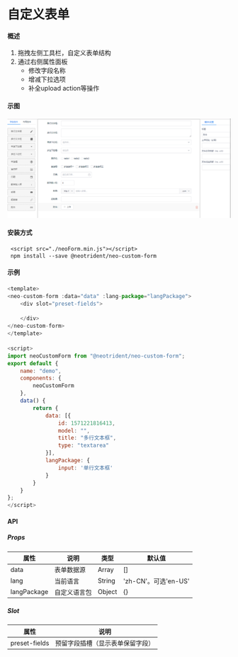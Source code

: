 # 自定义表单

#### 概述
1. 拖拽左侧工具栏，自定义表单结构
2. 通过右侧属性面板
	- 修改字段名称
	- 增减下拉选项
	- 补全upload action等操作
	
#### 示图
[![demo](https://raw.githubusercontent.com/ForBurning/vue-fly/master/form.png "demo")](https://raw.githubusercontent.com/ForBurning/vue-fly/master/form.png "demo")


#### 安装方式
     <script src="./neoForm.min.js"></script>
     npm install --save @neotrident/neo-custom-form
    

#### 示例
```javascript
<template>
<neo-custom-form :data="data" :lang-package="langPackage">
    <div slot="preset-fields">

    </div>
</neo-custom-form>
</template>

<script>
import neoCustomForm from "@neotrident/neo-custom-form";
export default {
    name: "demo",
    components: {
        neoCustomForm
    },
    data() {
        return {
            data: [{
                id: 1571221816413,
                model: "",
                title: "多行文本框",
                type: "textarea"
            }],
            langPackage: {
                input: '单行文本框'
            }
        }
    }
};
</script>
```
#### API
##### Props
| 属性  | 说明  | 类型    |    默认值    |
| ------------ | ------------ | ------------ |  ------------    |
|  data | 表单数据源  | Array  | []  |
|  lang | 当前语言  | String  |'zh-CN'。可选'en-US'  |
|  langPackage | 自定义语言包  | Object  | {}|

##### Slot
| 属性  | 说明  
| ------------ | ------------
|  preset-fields | 预留字段插槽（显示表单保留字段）

